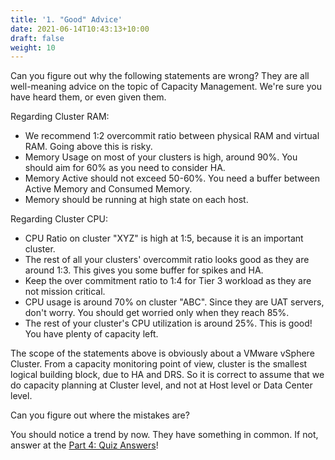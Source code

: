 ```yaml
---
title: '1. "Good" Advice'
date: 2021-06-14T10:43:13+10:00
draft: false
weight: 10
---
```


Can you figure out why the following statements are wrong? They are all well-meaning advice on the topic of Capacity Management. We're sure you have heard them, or even given them.

Regarding Cluster RAM:

- We recommend 1:2 overcommit ratio between physical RAM and virtual RAM. Going above this is risky.
- Memory Usage on most of your clusters is high, around 90%. You should aim for 60% as you need to consider HA.
- Memory Active should not exceed 50-60%. You need a buffer between Active Memory and Consumed Memory.
- Memory should be running at high state on each host.

Regarding Cluster CPU:

- CPU Ratio on cluster "XYZ" is high at 1:5, because it is an important cluster.
- The rest of all your clusters' overcommit ratio looks good as they are around 1:3. This gives you some buffer for spikes and HA.
- Keep the over commitment ratio to 1:4 for Tier 3 workload as they are not mission critical.
- CPU usage is around 70% on cluster "ABC". Since they are UAT servers, don't worry. You should get worried only when they reach 85%.
- The rest of your cluster's CPU utilization is around 25%. This is good! You have plenty of capacity left.

The scope of the statements above is obviously about a VMware vSphere Cluster. From a capacity monitoring point of view, cluster is the smallest logical building block, due to HA and DRS. So it is correct to assume that we do capacity planning at Cluster level, and not at Host level or Data Center level.

Can you figure out where the mistakes are?

You should notice a trend by now. They have something in common. If not, answer at the [Part 4: Quiz Answers](/miscellaneous/chapter-1-quiz-answers/4.1.1-part-1-operations-management/)!